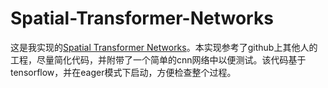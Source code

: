 # Spatial-Transformer-Networks

这是我实现的[Spatial Transformer Networks](https://arxiv.org/abs/1506.02025)。本实现参考了github上其他人的工程，尽量简化代码，并附带了一个简单的cnn网络中以便测试。该代码基于tensorflow，并在eager模式下启动，方便检查整个过程。